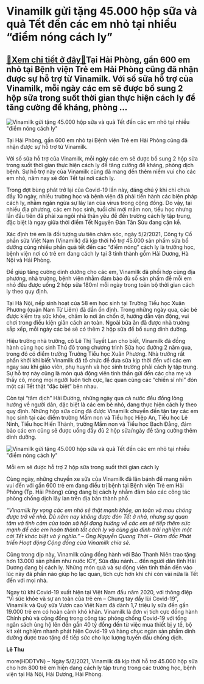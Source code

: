Vinamilk gửi tặng 45.000 hộp sữa và quả Tết đến các em nhỏ tại nhiều “điểm nóng cách ly”
========================================================================================

[:gift:Xem chi tiết ở đây:gift:](https://hddtvn.com/vinamilk-gui-tang-45-000-hop-sua-va-qua-tet-den-cac-em-nho-tai-nhieu-diem-nong-cach-ly-3/)Tại Hải Phòng, gần 600 em nhỏ tại Bệnh viện Trẻ em Hải Phòng cũng đã nhận được sự hỗ trợ từ Vinamilk. Với số sữa hỗ trợ của Vinamilk, mỗi ngày các em sẽ được bổ sung 2 hộp sữa trong suốt thời gian thực hiện cách ly để tăng cường đề kháng, phòng …
------------------------------------------------------------------------------------------------------------------------------------------------------------------------------------------------------------------------------------------------------





![Vinamilk gửi tặng 45.000 hộp sữa và quả Tết đến các em nhỏ tại nhiều "điểm nóng cách ly"](https://hddtvn.com/wp-content/uploads/2021/02/85232817.jpg "Vinamilk gửi tặng 45.000 hộp sữa và quả Tết đến các em nhỏ tại nhiều \"điểm nóng cách ly\"")


 Tại Hải Phòng, gần 600 em nhỏ tại Bệnh viện Trẻ em Hải Phòng cũng đã nhận được sự hỗ trợ từ Vinamilk.



Với số sữa hỗ trợ của Vinamilk, mỗi ngày các em sẽ được bổ sung 2 hộp sữa trong suốt thời gian thực hiện cách ly để tăng cường đề kháng, phòng dịch bệnh. Sự hỗ trợ này của Vinamilk cũng đã mang đến thêm niềm vui cho các em nhỏ, năm nay sẽ đón Tết tại nơi cách ly.


Trong đợt bùng phát trở lại của Covid-19 lần này, đáng chú ý khi chỉ chưa đầy 10 ngày, nhiều trường học và bệnh viện đã phải tiến hành các biện pháp cách ly, nhằm ngăn ngừa sự lây lan của virus trong cộng đồng. Do vậy, tại nhiều địa phương, các em học sinh, tuổi chỉ mới mầm non, tiểu học nhưng lần đầu tiên đã phải xa ngôi nhà thân yêu để đến trường cách ly tập trung, đặc biệt là ngay giữa thời điểm Tết Nguyên Đán Tân Sửu đang cận kề.


Xác định trẻ em là đối tượng ưu tiên chăm sóc, ngày 5/2/2021, Công ty Cổ phần sữa Việt Nam (Vinamilk) đã kịp thời hỗ trợ 45.000 sản phẩm sữa bổ dưỡng cùng nhiều phần quà tết đến các “điểm nóng” cách ly là trường học, bệnh viện nơi có trẻ em đang cách ly tại 3 tỉnh thành gồm Hải Dương, Hà Nội và Hải Phòng.


Để giúp tăng cường dinh dưỡng cho các em, Vinamilk đã phối hợp cùng địa phương, nhà trường, bệnh viện nhằm đảm bảo đủ số sản phẩm để mỗi em nhỏ đều được uống 2 hộp sữa 180ml mỗi ngày trong toàn bộ thời gian cách ly theo quy định.


Tại Hà Nội, nếp sinh hoạt của 58 em học sinh tại Trường Tiểu học Xuân Phương (quận Nam Từ Liêm) đã dần ổn định. Trong những ngày qua, các bé được kiểm tra sức khỏe, chăm lo nơi ăn chốn ở, hướng dẫn vận động, vui chơi trong điều kiện giãn cách an toàn. Ngoài bữa ăn đã được nhà trường sắp xếp, mỗi ngày các bé sẽ có thêm 2 hộp sữa để bổ sung dinh dưỡng.


Hiệu trưởng nhà trường, cô Lê Thị Tuyết Lan cho biết, Vinamilk đã đồng hành cùng học sinh Thủ đô trong chương trình Sữa học đường 2 năm qua, trong đó có điểm trường Trường Tiểu học Xuân Phương. Nhà trường rất phấn khởi khi biết Vinamilk đã tổ chức để đưa sữa kịp thời đến với các em ngay sau khi giáo viên, phụ huynh và học sinh trường phải cách ly tập trung. Sự hỗ trợ này cũng là món quà động viên tinh thần gửi đến các cha mẹ và thầy cô, mong mọi người luôn tích cực, lạc quan cùng các “chiến sĩ nhí” đón một cái Tết thật “đặc biệt” bên nhau.


Còn tại “tâm dịch” Hải Dương, những ngày qua cả nước đều đồng lòng hướng về người dân, đặc biệt là các em bé nhỏ, đang thực hiện cách ly theo quy định. Những hộp sữa cũng đã được Vinamilk chuyển đến tận tay các em học sinh tại các điểm trường Mầm non và Tiểu học Hiệp An, Tiểu học Lê Ninh, Tiểu học Hiến Thành, trường Mầm non và Tiểu học Bạch Đằng, đảm bảo các em cũng sẽ được uống đầy đủ 2 hộp sữa/ngày để tăng cường thêm dinh dưỡng.





![Vinamilk gửi tặng 45.000 hộp sữa và quả Tết đến các em nhỏ tại nhiều "điểm nóng cách ly"](https://hddtvn.com/wp-content/uploads/2021/02/99940535.jpg "Vinamilk gửi tặng 45.000 hộp sữa và quả Tết đến các em nhỏ tại nhiều \"điểm nóng cách ly\"")


Mỗi em sẽ được hỗ trợ 2 hộp sữa trong suốt thời gian cách ly



Cùng ngày, những chuyến xe sữa của Vinamilk đã lăn bánh để mang niềm vui đến với gần 600 trẻ em đang điều trị bệnh tại Bệnh viện Trẻ em Hải Phòng (Tp. Hải Phòng) cũng đang bị cách ly nhằm đảm bảo các công tác phòng chống dịch lây lan trên địa bàn thành phố.


*“Vinamilk hy vọng các em nhỏ sẽ thật mạnh khỏe, an toàn và mau chóng được trở về nhà. Dù năm nay không* *được đón Tết ở nhà, nhưng sự quan tâm và tình cảm của toàn xã hội đang hướng về các em sẽ tiếp thêm sức mạnh để các em hoàn thành tốt cách ly và cùng gia đình trải nghiệm một cái Tết khác biệt và ý nghĩa.” – Ông Nguyễn Quang Thái – Giám đốc Phát triển Hoạt động Cộng đồng của Vinamilk chia sẻ.*


Cũng trong dịp này, Vinamilk cũng đồng hành với Báo Thanh Niên trao tặng hơn 13.000 sản phẩm như nước ICY, Sữa đậu nành… đến người dân tỉnh Hải Dương đang bị cách ly. Những món quà và sự động viên tinh thần đến vào lúc này đã phần nào giúp họ lạc quan, tích cực hơn khi chỉ còn vài nữa là Tết đến với mọi nhà.


Ngay từ khi Covid-19 xuất hiện tại Việt Nam đầu năm 2020, với thông điệp “Vì sức khỏe và sự an toàn của trẻ em – Chung tay đẩy lùi Covid-19”, Vinamilk và Quỹ sữa Vươn cao Việt Nam đã dành 1,7 triệu ly sữa đến gần 19.000 trẻ em có hoàn cảnh khó khăn. Vinamilk là đơn vị tích cực đồng hành Chính phủ và cộng đồng trong công tác phòng chống Covid-19 với tổng ngân sách ủng hộ lên đến gần 40 tỷ đồng đến từ việc mua thiết bị y tế, bộ kit xét nghiệm nhanh phát hiện Covid-19 và hàng chục ngàn sản phẩm dinh dưỡng được trao tặng để tiếp sức cho lực lượng tuyến đầu chống dịch.




**Lê Thu**



more(HDDTVN) – Ngày 5/2/2021, Vinamilk đã kịp thời hỗ trợ 45.000 hộp sữa cho hơn 800 trẻ em hiện đang cách ly tập trung trong các trường học, bệnh viện tại Hà Nội, Hải Dương, Hải Phòng.

